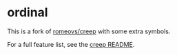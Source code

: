 # ordinal

This is a fork of [romeovs/creep](https://github.com/romeovs/creep) with some
extra symbols.

For a full feature list, see the [creep README](https://github.com/romeovs/creep/blob/master/README.md).

